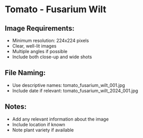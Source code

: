# Tomato - Fusarium Wilt

## Image Requirements:
- Minimum resolution: 224x224 pixels
- Clear, well-lit images
- Multiple angles if possible
- Include both close-up and wide shots

## File Naming:
- Use descriptive names: tomato_fusarium_wilt_001.jpg
- Include date if relevant: tomato_fusarium_wilt_2024_001.jpg

## Notes:
- Add any relevant information about the image
- Include location if known
- Note plant variety if available
